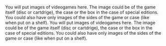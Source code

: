 You will put images of videogames here. The image could be of the game itself (disc or cartdrige), the case or the box in the case of special editions. You could also have only images of the sides of the game or case (like when put on a shelf).
You will put images of videogames here. The image could be of the game itself (disc or cartdrige), the case or the box in the case of special editions. You could also have only images of the sides of the game or case (like when put on a shelf).